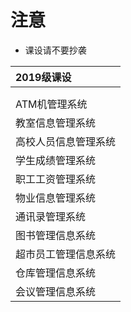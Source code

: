 # 注意

* 课设请不要抄袭

|2019级课设|
|:--- |
|      |
|      |
|ATM机管理系统|
|教室信息管理系统|
|高校人员信息管理系统|
|学生成绩管理系统|
|职工工资管理系统|
|物业信息管理系统|
|通讯录管理系统|
|图书管理信息系统|
|超市员工管理信息系统|
|仓库管理信息系统|
|会议管理信息系统|

